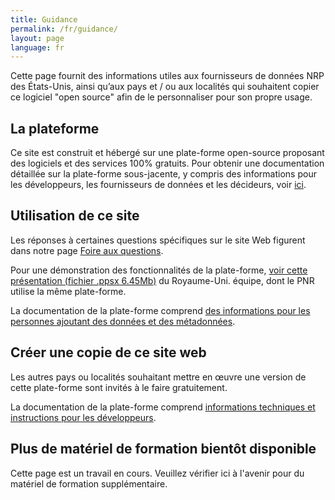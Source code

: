 ```yaml
---
title: Guidance
permalink: /fr/guidance/
layout: page
language: fr
---
```


Cette page fournit des informations utiles aux fournisseurs de données NRP des États-Unis, ainsi qu’aux pays et / ou aux localités qui souhaitent copier ce logiciel "open source" afin de le personnaliser pour son propre usage.

## La plateforme

Ce site est construit et hébergé sur une plate-forme open-source proposant des logiciels et des services 100% gratuits. Pour obtenir une documentation détaillée sur la plate-forme sous-jacente, y compris des informations pour les développeurs, les fournisseurs de données et les décideurs, voir [ici](https://github.com/GSA/sdg-theme/blob/multilingual/docs/index.md).

## Utilisation de ce site

Les réponses à certaines questions spécifiques sur le site Web figurent dans notre page [Foire aux questions]({{site.baseurl}}/faq/).

Pour une démonstration des fonctionnalités de la plate-forme, [voir cette présentation (fichier .ppsx 6.45Mb)](https://onsdigital.github.io/sdg-indicators/public/NRP%20VIDEO%20DEMO%20May2018.ppsx) du Royaume-Uni. équipe, dont le PNR utilise la même plate-forme.

La documentation de la plate-forme comprend [des informations pour les personnes ajoutant des données et des métadonnées](https://github.com/GSA/sdg-theme/blob/multilingual/docs/data-providers/index.md).

## Créer une copie de ce site web

Les autres pays ou localités souhaitant mettre en œuvre une version de cette plate-forme sont invités à le faire gratuitement.

La documentation de la plate-forme comprend [informations techniques et instructions pour les développeurs](https://github.com/GSA/sdg-theme/blob/multilingual/docs/developers/index.md).

## Plus de matériel de formation bientôt disponible

Cette page est un travail en cours. Veuillez vérifier ici à l'avenir pour du matériel de formation supplémentaire.
